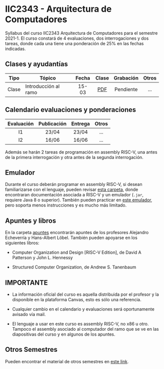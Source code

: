 # IIC2343 - Arquitectura de Computadores

Syllabus del curso IIC2343 Arquitectura de Computadores para el semestre 2021-1. El curso constará de 4 evaluaciones, dos interrogaciones y dos tareas, donde cada una tiene una ponderación de 25% en las fechas indicadas.

## Clases y ayudantías 

| Tipo  | Tópico                             | Fecha        | Clase  | Grabación | Otros |
| :-:   | -                                  | :-:          | :-:    | :-:       | :-:   |
| Clase   | Introducción al ramo             | 15-03        | [PDF](../../tree/master/Clases/Presentation.pdf)    | Pendiente       | ...   |

## Calendario evaluaciones y ponderaciones

| Evaluación | Publicación | Entrega | Otros |
| :-:        | :-:         | :-:     | :-:   |
| I1 | 23/04 | 23/04 | ... |
| I2 | 16/06 | 16/06 | ... |

Además se harán 2 tareas de programación en assembly RISC-V, una antes de la primera interrogación y otra antes de la segunda interrogación.

## Emulador

Durante el curso deberán programar en assembly RISC-V, si desean familiarizarse con el lenguaje, pueden revisar [esta carpeta](../../tree/master/Emulador), donde encontraran documentación asociada a RISC-V y un emulador (`.jar`, requiere Java 8 o superior). También pueden practicar en [este emulador](https://www.cs.cornell.edu/courses/cs3410/2019sp/riscv/interpreter/), pero soporta menos instrucciones y es mucho más limitado.

## Apuntes y libros

En la carpeta [apuntes](../../tree/master/Apuntes) encontrarán apuntes de los profesores Alejandro Echeverría y Hans-Albert Löbel. También pueden apoyarse en los siguientes libros:

- Computer Organization and Design [RISC-V Edition], de David A Patterson y John L. Hennessy

- Structured Computer Organization, de Andrew S. Tanenbaum

## IMPORTANTE

- La información oficial del curso es aquella distribuida por el profesor y la disponible en la plataforma Canvas, esto es sólo una referencia.

- Cualquier cambio en el calendario y evaluaciones será oportunamente avisado vía mail.

- El lenguaje a usar en este curso es assembly RISC-V, no x86 u otro. Tampoco el assembly asociado al computador del ramo que se ve en las diapositivas del curso y en algunos de los apuntes.

## Otros Semestres

Pueden encontrar el material de otros semestres en [este link](https://github.com/IIC2343/Syllabus-anteriores).
